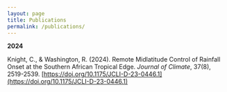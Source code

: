 ```yaml
---
layout: page
title: Publications
permalink: /publications/
---
```


**2024**

Knight, C., & Washington, R. (2024). Remote Midlatitude Control of Rainfall Onset at the Southern African Tropical Edge. *Journal of Climate*, 37(8), 2519-2539. [https://doi.org/10.1175/JCLI-D-23-0446.1](https://doi.org/10.1175/JCLI-D-23-0446.1)



